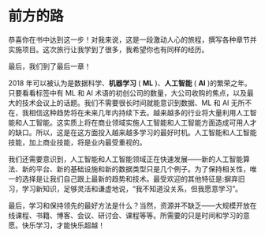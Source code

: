 

# 前方的路

恭喜你在书中达到这一步！对我来说，这是一段激动人心的旅程，撰写各种章节并实施项目。这次旅行让我学到了很多，我希望你也有同样的经历。

最后，我们到了最后一章！

2018 年可以被认为是数据科学、**机器学习** ( **ML** )、**人工智能** ( **AI** )的繁荣之年。只要看看标签中有 ML 和 AI 术语的初创公司的数量，大公司收购的焦点，以及最大的技术会议上的话题。我们不需要很长时间就能意识到数据、ML 和 AI 无所不在，我相信这种趋势将在未来几年内持续下去。越来越多的行业将大量利用人工智能和人工智能。这实质上将在商业领域实施人工智能和人工智能方面造成可用人才的缺口。所以，这是在这方面投入越来越多学习的最好时机。人工智能和人工智能技能，加上商业技能，将是业内最受重视的。

我们还需要意识到，人工智能和人工智能领域正在快速发展——新的人工智能算法、新的平台、新的基础设施和新的数据类型只是几个例子。为了保持相关性，唯一的选择是让我们自己跟上最新的趋势和技术。最受欢迎的其他特征是:摒弃旧习，学习新知识，足够灵活和谦虚地说，“我不知道没关系，但我愿意学习”。

最后，学习和保持领先的最好方法是什么？当然，资源并不缺乏——大规模开放在线课程、书籍、博客、会议、研讨会、课程等等。所需要的只是时间和学习的意愿。快乐学习，才能快乐超越！